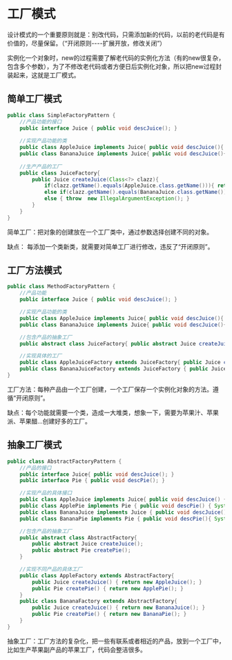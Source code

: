 # 工厂模式

设计模式的一个重要原则就是：别改代码，只需添加新的代码，以前的老代码是有价值的，尽量保留。（“开闭原则----扩展开放，修改关闭”）

实例化一个对象时，new的过程需要了解老代码的实例化方法（有的new很复杂，包含多个参数），为了不修改老代码或者方便日后实例化对象，所以把new过程封装起来，这就是工厂模式。

## 简单工厂模式

```java
public class SimpleFactoryPattern {
    //产品功能的接口
    public interface Juice { public void descJuice(); }
    
    //实现产品功能的类
    public class AppleJuice implements Juice{ public void descJuice(){ System.out.println("AppleJuice"); }}
    public class BananaJuice implements Juice{ public void descJuice(){ System.out.println("BananaJuice"); }}
    
    //生产产品的工厂
    public class JuiceFactory{
        public Juice createJuice(Class<?> clazz){
            if(clazz.getName().equals(AppleJuice.class.getName())){ return new AppleJuice(); }
            else if(clazz.getName().equals(BananaJuice.class.getName())) { return new BananaJuice(); }
            else { throw  new IllegalArgumentException(); }
        }
    }
}
```

简单工厂：把对象的创建放在一个工厂类中，通过参数选择创建不同的对象。

缺点： 每添加一个类新类，就需要对简单工厂进行修改，违反了“开闭原则”。

## 工厂方法模式

```java
public class MethodFactoryPattern {
    //产品功能
    public interface Juice { public void descJuice(); }

    //实现产品功能的类
    public class AppleJuice implements Juice{ public void descJuice(){ System.out.println("AppleJuice"); }}
    public class BananaJuice implements Juice{ public void descJuice(){ System.out.println("BananaJuice"); }}

    //包含产品的抽象工厂
    public abstract class JuiceFactory{ public abstract Juice createJuice(); }

    //实现具体的工厂
    public class AppleJuiceFactory extends JuiceFactory{ public Juice createJuice(){ return new AppleJuice(); }}
    public class BananaJuiceFactory extends JuiceFactory { public Juice createJuice(){ return new BananaJuice(); }}
}
```

工厂方法：每种产品由一个工厂创建，一个工厂保存一个实例化对象的方法。遵循“开闭原则”。

缺点：每个功能就需要一个类，造成一大堆类，想象一下，需要为苹果汁、苹果派、苹果醋...创建好多的工厂。

## 抽象工厂模式

```java
public class AbstractFactoryPattern {
    //产品的接口
    public interface Juice{ public void descJuice(); }
    public interface Pie { public void descPie(); }

    //实现产品的具体接口
    public class AppleJuice implements Juice{ public void descJuice() { System.out.println("AppleJuice"); }}
    public class ApplePie implements Pie { public void descPie() { System.out.println("ApplePie"); }}
    public class BananaJuice implements Juice { public void descJuice() { System.out.println("BananaJuice"); }}
    public class BananaPie implements Pie { public void descPie(){ System.out.println("BananaPie"); }}

    //包含产品的抽象工厂
    public abstract class AbstractFactory{
        public abstract Juice createJuice();
        public abstract Pie createPie();
    }

    //实现不同产品的具体工厂
    public class AppleFactory extends AbstractFactory{
        public Juice createJuice() { return new AppleJuice(); }
        public Pie createPie() { return new ApplePie(); }
    }
    public class BananaFactory extends AbstractFactory{
        public Juice createJuice() { return new BananaJuice(); }
        public Pie createPie() { return new BananaPie(); }
    }
}
```

抽象工厂：工厂方法的复杂化，把一些有联系或者相近的产品，放到一个工厂中，比如生产苹果副产品的苹果工厂，代码会整洁很多。